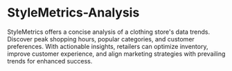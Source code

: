 # StyleMetrics-Analysis
 StyleMetrics offers a concise analysis of a clothing store's data trends. Discover peak shopping hours, popular categories, and customer preferences. With actionable insights, retailers can optimize inventory, improve customer experience, and align marketing strategies with prevailing trends for enhanced success.
